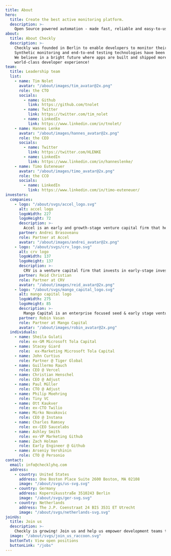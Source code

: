 ```yaml
---
title: About
hero: 
  title: Create the best active monitoring platform.
  description: >-
    Open Source powered automation - made fast, reliable and easy-to-use.
about:
  title: About Checkly
  description: >-
    Checkly was founded in Berlin to enable developers to monitor their critical APIs and UIs easily.<br />
    Synthetic monitoring and end-to-end testing technologies have been sleepy during the last decade; in contrast, the DevOps-space, CI/CD-workflows, and Developer-tools evolved. Modern automation needs to become faster, easy to implement, open, integrated, and reliable. That's what we are working on every day.<br />
    We believe in a bright future where apps are built and shipped more reliably from dev to production and further. Our vision is to create the best active monitoring platform for developers using modern stacks. A platform with a 
    world-class developer experience!
team:
  title: Leadership team
  list: 
    - name: Tim Nolet
      avatar: "/about/images/tim_avatar@2x.png"
      role: the CTO
      socials: 
        - name: Github
          link: https://github.com/tnolet
        - name: Twitter
          link: https://twitter.com/tim_nolet
        - name: LinkedIn
          link: https://www.linkedin.com/in/tnolet/
    - name: Hannes Lenke
      avatar: "/about/images/hannes_avatar@2x.png"
      role: the CEO
      socials:
        - name: Twitter
          link: https://twitter.com/HLENKE
        - name: LinkedIn
          link: https://www.linkedin.com/in/hanneslenke/
    - name: Timo Euteneuer
      avatar: "/about/images/timo_avatar@2x.png"
      role: the CCO
      socials: 
        - name: LinkedIn
          link: https://www.linkedin.com/in/timo-euteneuer/
investors:
  companies:
    - logo: "/about/svgs/accel_logo.svg"
      alt: accel logo
      logoWidth: 227
      logoHeight: 72
      description: >-
        Accel is an early and growth-stage venture capital firm that helps a global community of entrepreneurs.
      partner: Andrei Brasoveanu
      role: Partner at Accel
      avatar: "/about/images/andrei_avatar@2x.png"
    - logo: "/about/svgs/crv_logo.svg"
      alt: crv logo
      logoWidth: 137
      logoHeight: 137
      description: >-
        CRV is a venture capital firm that invests in early-stage investments in technology companies.
      partner: Reid Christian
      role: Partner at CRV
      avatar: "/about/images/reid_avatar@2x.png"
    - logo: "/about/svgs/mango_capital_logo.svg"
      alt: mango capital logo
      logoWidth: 275
      logoHeight: 85
      description: >-
        Mango Capital is an enterprise focused seed & early stage venture capital investment firm.
      partner: Robin Vasan
      role: Partner at Mango Capital
      avatar: "/about/images/robin_avatar@2x.png"
  individuals:
    - name: Sheila Gulati
      role: ex-GM Microsoft Tola Capital
    - name: Stacey Giard
      role:  ex-Marketing Microsoft Tola Capital
    - name: John Curtius
      role: Partner @ Tiger Global
    - name: Guillermo Rauch
      role: CEO @ Vercel
    - name: Christian Henschel
      role: CEO @ Adjust
    - name: Paul Müller
      role: CTO @ Adjust
    - name: Philip Moehring
      role: Tiny VC
    - name: Ott Kaukver
      role: ex-CTO Twilio
    - name: Mirko Novakovic
      role: CEO @ Instana
    - name: Charles Ramsey
      role: ex-CEO Saucelabs
    - name: Ashley Smith
      role: ex-VP Marketing Github
    - name: Zach Holman
      role: Early Engineer @ Github
    - name: Arseniy Vershinin
      role: CTO @ Personio
contact: 
  email: info@checklyhq.com
  address: 
    - country: United States
      address: One Boston Place Suite 2600 Boston, MA 02108
      image: "/about/svgs/us-svg.svg"
    - country: Germany
      address: Kopernikusstraße 3510243 Berlin
      image: "/about/svgs/ger-svg.svg"
    - country: Netherlands
      address: The J.P. Coenstraat 24 BIS 3531 ET Utrecht
      image: "/about/svgs/netherlands-svg.svg"
joinUs:
  title: Join us
  description: >-
    Checkly is growing! Join us and help us empower development teams to build, deploy and run better software. You will be working on our SaaS app and our open source projects Headless Recorder and Terraform Provider
  image: "/about/svgs/join_us_raccoon.svg"
  buttonTxt: View open positions
  buttonLink: "/jobs"
---
```

